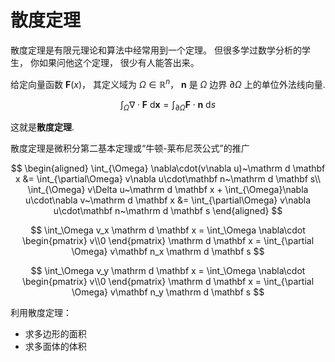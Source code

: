 # 散度定理

散度定理是有限元理论和算法中经常用到一个定理。 但很多学过数学分析的学生， 你如果问他这个定理， 很少有人能答出来。

给定向量函数 $\mathbf F(x)$， 其定义域为 $\Omega\in\mathbb R^n$， $\mathbf n$ 是 $\Omega$ 边界 $\partial \Omega$ 上的单位外法线向量.

$$
\int_{\Omega} \nabla\cdot\mathbf F~ \mathrm d \mathbf x = \int_{\partial \Omega}\mathbf  F\cdot\mathbf n ~\mathrm d s
$$

这就是**散度定理**.

散度定理是微积分第二基本定理或“牛顿-莱布尼茨公式”的推广



$$
\begin{aligned}
\int_{\Omega} \nabla\cdot(v\nabla u)~\mathrm d \mathbf x &= \int_{\partial\Omega} v\nabla u\cdot\mathbf n~\mathrm d \mathbf s\\
\int_{\Omega} v\Delta u~\mathrm d \mathbf x + \int_{\Omega}\nabla u\cdot\nabla v~\mathrm d \mathbf x &= \int_{\partial\Omega} v\nabla u\cdot\mathbf n~\mathrm d \mathbf s
\end{aligned}
$$

$$
\int_\Omega v_x \mathrm d \mathbf x = \int_\Omega \nabla\cdot \begin{pmatrix}
v\\0
\end{pmatrix} \mathrm d \mathbf x = 
\int_{\partial \Omega} v\mathbf n_x \mathrm d \mathbf s
$$

$$
\int_\Omega v_y \mathrm d \mathbf x = \int_\Omega \nabla\cdot \begin{pmatrix}
v\\0
\end{pmatrix} \mathrm d \mathbf x = 
\int_{\partial \Omega} v\mathbf n_y \mathrm d \mathbf s
$$

利用散度定理： 
* 求多边形的面积 
* 求多面体的体积